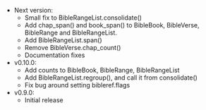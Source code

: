 - Next version:
  - Small fix to BibleRangeList.consolidate()
  - Add chap_span() and book_span() to BibleBook, BibleVerse, BibleRange and BibleRangeList.
  - Add BibleRangeList.span()
  - Remove BibleVerse.chap_count()
  - Documentation fixes
- v0.10.0:
  - Add counts to BibleBook, BibleRange, BibleRangeList
  - Add BibleRangeList.regroup(), and call it from consolidate()
  - Fix bug around setting bibleref.flags  
- v0.9.0:
  - Initial release